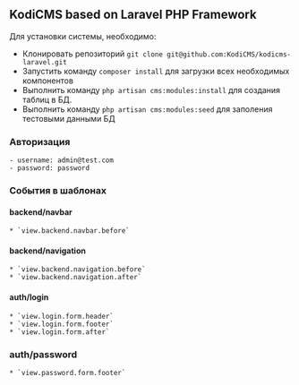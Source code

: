 ## KodiCMS based on Laravel PHP Framework

Для установки системы, необходимо:

 * Клонировать репозиторий `git clone git@github.com:KodiCMS/kodicms-laravel.git`
 * Запустить команду `composer install` для загрузки всех необходимых компонентов
 * Выполнить команду `php artisan cms:modules:install` для создания таблиц в БД.
 * Выполнить команду `php artisan cms:modules:seed` для заполения тестовыми данными БД

### Авторизация

	- username: admin@test.com
	- password: password

### События в шаблонах

#### backend/navbar

	* `view.backend.navbar.before`

#### backend/navigation

	* `view.backend.navigation.before`
	* `view.backend.navigation.after`

#### auth/login

	* `view.login.form.header`
	* `view.login.form.footer`
	* `view.login.form.after`

### auth/password

	* `view.password.form.footer`